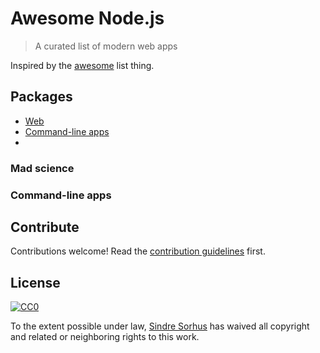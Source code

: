 # Awesome Node.js

> A curated list of modern web apps

Inspired by the [awesome](https://github.com/sindresorhus/awesome) list thing.


## Packages

- [Web](#web)
- [Command-line apps](#command-line-apps)
- 

### Mad science



### Command-line apps



## Contribute

Contributions welcome! Read the [contribution guidelines](contributing.md) first.


## License

[![CC0](http://i.creativecommons.org/p/zero/1.0/88x31.png)](http://creativecommons.org/publicdomain/zero/1.0/)

To the extent possible under law, [Sindre Sorhus](http://sindresorhus.com) has waived all copyright and related or neighboring rights to this work.
